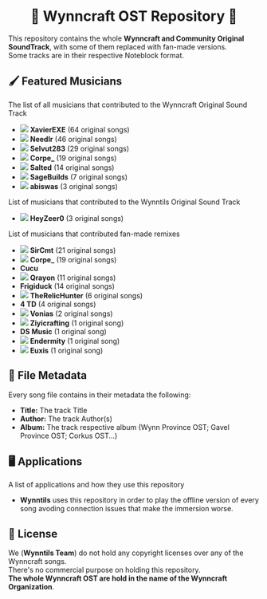 <p align="center">
<h1 align="center">🎵 Wynncraft OST Repository 🎵</h1>
</p>

This repository contains the whole <b>Wynncraft and Community Original SoundTrack</b>, with some of them replaced with fan-made versions.<br>
Some tracks are in their respective Noteblock format.

## 🖌️ Featured Musicians
The list of all musicians that contributed to the Wynncraft Original Sound Track
 * <img src="https://minotar.net/helm/2260e5e7-8b95-46bf-8cea-a5dc633d1eb4/16"> **XavierEXE** (64 original songs)
 * <img src="https://minotar.net/helm/9c82f840-68fd-4cb7-b583-fa50db2b5653/16"> **Needlr** (46 original songs)
 * <img src="https://minotar.net/helm/1fd9f257-eb69-4ebf-b704-e4a0d5f42e95/16"> **Selvut283** (29 original songs)
 * <img src="https://minotar.net/helm/391a5ea1-1145-4df1-b8a2-ca23f36ddb9f/16"> **Corpe_** (19 original songs)
 * <img src="https://minotar.net/helm/1ed075fc-5aa9-42e0-a29f-640326c1d80c/16"> **Salted** (14 original songs)
 * <img src="https://minotar.net/helm/6ce7ec13-8240-41cb-8063-c5bd396819ff/16"> **SageBuilds** (7 original songs)
 * <img src="https://minotar.net/helm/5f296089-ebcc-4106-85ce-db99adede960/16"> **abiswas** (3 original songs)

List of musicians that contributed to the Wynntils Original Sound Track
 * <img src="https://minotar.net/helm/71925ed8-8542-4db6-b087-4edd4c021062/16"> **HeyZeer0** (3 original songs)
 
List of musicians that contributed fan-made remixes
 * <img src="https://minotar.net/helm/36a2a00e-1657-42ed-b614-6ccf965ffbbf/16"> **SirCmt** (21 original songs)
 * <img src="https://minotar.net/helm/391a5ea1-1145-4df1-b8a2-ca23f36ddb9f/16"> **Corpe_** (19 original songs)
 * **Cucu**
 * <img src="https://minotar.net/helm/e03eb3b9-7ff5-41c7-a869-78fccabb988e/16"> **Qrayon** (11 original songs)
 * **Frigiduck** (14 original songs)
 * <img src="https://minotar.net/helm/162d02bc-c3f4-46d2-97e0-18c843587649/16"> **TheRelicHunter** (6 original songs)
 * **4 TD** (4 original songs)
 * <img src="https://minotar.net/helm/e5470ab4-c560-49fe-ad93-3af17e036853/16"> **Vonias** (2 original songs)
 * <img src="https://minotar.net/helm/8a998941-fc9a-42e6-94aa-97ad3350ebfa/16"> **Ziyicrafting** (1 original song)
 * **DS Music** (1 original song)
 * <img src="https://minotar.net/helm/19012125-c308-4cc8-8018-75681335e39a/16"> **Endermity** (1 original song)
 * <img src="https://minotar.net/helm/ffbf7dfd-e87c-490f-8571-5fc19894732f/16"> **Euxis** (1 original song)

 
## 💾 File Metadata
Every song file contains in their metadata the following:
 * **Title:** The track Title
 * **Author:** The track Author(s)
 * **Album:** The track respective album (Wynn Province OST; Gavel Province OST; Corkus OST...)
 
## 🖥️ Applications
A list of applications and how they use this repository
 * **Wynntils** uses this repository in order to play the offline version of every song avoding connection issues that make the immersion worse.
  
## 📰 License
We (**Wynntils Team**) do not hold any copyright licenses over any of the Wynncraft songs.<br>
There's no commercial purpose on holding this repository.<br>
**The whole Wynncraft OST are hold in the name of the Wynncraft Organization**.
